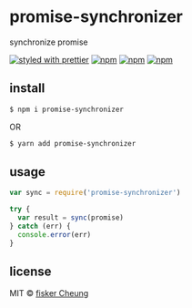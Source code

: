 # promise-synchronizer
synchronize promise

[![styled with prettier](https://img.shields.io/badge/styled_with-prettier-ff69b4.svg?style=flat-square)](https://github.com/prettier/prettier)
[![npm](https://img.shields.io/npm/v/promise-synchronizer.svg?style=flat-square)](https://www.npmjs.com/package/promise-synchronizer)
[![npm](https://img.shields.io/npm/dt/promise-synchronizer.svg?style=flat-square)](https://www.npmjs.com/package/promise-synchronizer)
[![npm](https://img.shields.io/npm/dm/promise-synchronizer.svg?style=flat-square)](https://www.npmjs.com/package/promise-synchronizer)

## install
```sh
$ npm i promise-synchronizer
```
OR

```sh
$ yarn add promise-synchronizer
```


## usage
```js
var sync = require('promise-synchronizer')

try {
  var result = sync(promise)
} catch (err) {
  console.error(err)
}
```
## license
MIT © [fisker Cheung](https://github.com/fisker)
